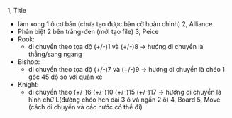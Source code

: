 1, Title 
- làm xong 1 ô cơ bản (chưa tạo được bàn cờ hoàn chỉnh)
2, Alliance
- Phân biệt 2 bên trắng-đen (mới tạo file)
3, Peice
- Rook:
  + di chuyển theo tọa độ (+/-)1 và (+/-)8 -> hướng di chuyển là thẳng/sang ngang
- Bishop:
  + di chuyển theo tọa độ (+/-)7 và (+/-)9 -> hướng di chuyển là chéo 1 góc 45 độ so với quân xe
- Knight:
  + di chuyển theo (+/-)6 (+/-)10 (+/-)15 (+/-)17 -> hướng di chuyển là hình chữ L(đường chéo hcn dài 3 ô và ngắn 2 ô) 
4, Board 
5, Move (cách di chuyển và các nước có thể đi)

